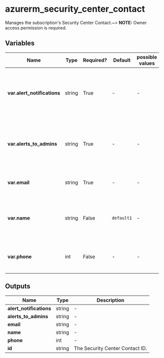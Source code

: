 # azurerm_security_center_contact

Manages the subscription's Security Center Contact.~> **NOTE:** Owner access permission is required.

## Variables

| Name | Type | Required? | Default  | possible values | Description |
| ---- | ---- | --------- | -------- | ----------- | ----------- |
| **var.alert_notifications** | string | True | -  |  -  | Whether to send security alerts notifications to the security contact. | 
| **var.alerts_to_admins** | string | True | -  |  -  | Whether to send security alerts notifications to subscription admins. | 
| **var.email** | string | True | -  |  -  | The email of the Security Center Contact. | 
| **var.name** | string | False | `default1`  |  -  | The name of the Security Center Contact. Defaults to `default1`. | 
| **var.phone** | int | False | -  |  -  | The phone number of the Security Center Contact. | 



## Outputs

| Name | Type | Description |
| ---- | ---- | --------- | 
| **alert_notifications** | string  | - | 
| **alerts_to_admins** | string  | - | 
| **email** | string  | - | 
| **name** | string  | - | 
| **phone** | int  | - | 
| **id** | string  | The Security Center Contact ID. | 